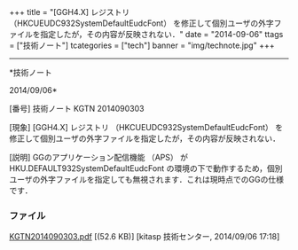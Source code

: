 ﻿+++
title = "[GGH4.X] レジストリ （HKCUEUDC932SystemDefaultEudcFont） を修正して個別ユーザの外字ファイルを指定したが，その内容が反映されない．"
date = "2014-09-06"
ttags = ["技術ノート"]
tcategories = ["tech"]
banner = "img/technote.jpg"
+++

-----------------------------------------------------------------------------------------------------------------------------

*技術ノート

2014/09/06*


[番号]
技術ノート KGTN 2014090303

[現象]
[GGH4.X] レジストリ （HKCUEUDC932SystemDefaultEudcFont）
を修正して個別ユーザの外字ファイルを指定したが，その内容が反映されない．

[説明]
GGのアプリケーション配信機能 （APS） が
HKU.DEFAULT932SystemDefaultEudcFont
の環境の下で動作するため，個別ユーザの外字ファイルを指定しても無視されます．これは現時点でのGGの仕様です．


### ファイル

 
 


[KGTN2014090303.pdf](http://techreport.kitasp.net/attachments/download/1724/KGTN2014090303.pdf)
 [(52.6 KB)] [kitasp 技術センター, 2014/09/06
17:18]


 


 

